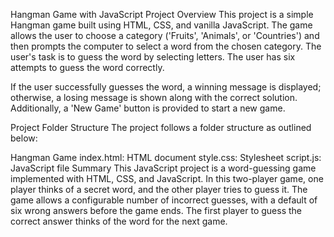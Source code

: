 Hangman Game with JavaScript
Project Overview
This project is a simple Hangman game built using HTML, CSS, and vanilla JavaScript. The game allows the user to choose a category ('Fruits', 'Animals', or 'Countries') and then prompts the computer to select a word from the chosen category. The user's task is to guess the word by selecting letters. The user has six attempts to guess the word correctly.

If the user successfully guesses the word, a winning message is displayed; otherwise, a losing message is shown along with the correct solution. Additionally, a 'New Game' button is provided to start a new game.

Project Folder Structure
The project follows a folder structure as outlined below:

Hangman Game
index.html: HTML document
style.css: Stylesheet
script.js: JavaScript file
Summary
This JavaScript project is a word-guessing game implemented with HTML, CSS, and JavaScript. In this two-player game, one player thinks of a secret word, and the other player tries to guess it. The game allows a configurable number of incorrect guesses, with a default of six wrong answers before the game ends. The first player to guess the correct answer thinks of the word for the next game.
